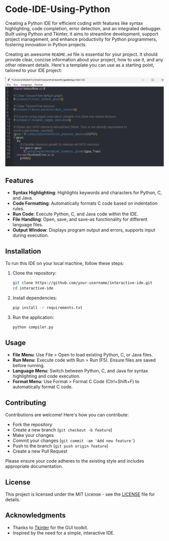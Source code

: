 # Code-IDE-Using-Python
Creating a Python IDE for efficient coding with features like syntax highlighting, code completion, error detection, and an integrated debugger. Built using Python and Tkinter, it aims to streamline development, support project management, and enhance productivity for Python programmers, fostering innovation in Python projects.


Creating an awesome `README.md` file is essential for your project. It should provide clear, concise information about your project, how to use it, and any other relevant details. Here's a template you can use as a starting point, tailored to your IDE project:



![IDE Screenshot](screenshot.png)

## Features

- **Syntax Highlighting**: Highlights keywords and characters for Python, C, and Java.
- **Code Formatting**: Automatically formats C code based on indentation rules.
- **Run Code**: Execute Python, C, and Java code within the IDE.
- **File Handling**: Open, save, and save-as functionality for different language files.
- **Output Window**: Displays program output and errors, supports input during execution.

## Installation

To run this IDE on your local machine, follow these steps:

1. Clone the repository:
   ```bash
   git clone https://github.com/your-username/interactive-ide.git
   cd interactive-ide
   ```

2. Install dependencies:
   ```bash
   pip install -r requirements.txt
   ```

3. Run the application:
   ```bash
   python compiler.py
   ```

## Usage

- **File Menu**: Use File > Open to load existing Python, C, or Java files.
- **Run Menu**: Execute code with Run > Run (F5). Ensure files are saved before running.
- **Language Menu**: Switch between Python, C, and Java for syntax highlighting and code execution.
- **Format Menu**: Use Format > Format C Code (Ctrl+Shift+F) to automatically format C code.

## Contributing

Contributions are welcome! Here's how you can contribute:
- Fork the repository
- Create a new branch (`git checkout -b feature`)
- Make your changes
- Commit your changes (`git commit -am 'Add new feature'`)
- Push to the branch (`git push origin feature`)
- Create a new Pull Request

Please ensure your code adheres to the existing style and includes appropriate documentation.

## License

This project is licensed under the MIT License - see the [LICENSE](LICENSE) file for details.

## Acknowledgments

- Thanks to [Tkinter](https://docs.python.org/3/library/tkinter.html) for the GUI toolkit.
- Inspired by the need for a simple, interactive IDE.


